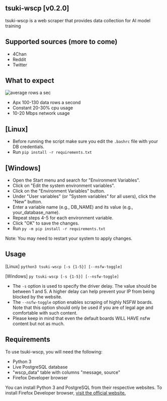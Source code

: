 ## tsuki-wscp [v0.2.0]
tsuki-wscp is a web scraper that provides data collection for AI model training
## Supported sources (more to come)
- 4Chan
- Reddit
- Twitter
## What to expect
![average rows a sec](https://i.gyazo.com/06451df4560e2bab153d61f1efd4dae5.png)
- Apx 100-130 data rows a second
- Constant 20-30% cpu usage
- 10-20 Mbps network usage
## [Linux] 
- Before running the script make sure you edit the ``.bashrc`` file with your DB credentials.
- Run ``pip install -r requirements.txt``
## [Windows]
- Open the Start menu and search for "Environment Variables".
- Click on "Edit the system environment variables".
- Click on the "Environment Variables" button.
- Under "User variables" (or "System variables" for all users), click the "New" button.
- Enter a variable name (e.g., DB_NAME) and its value (e.g., your_database_name).
- Repeat steps 4-5 for each environment variable.
- Click "OK" to save the changes.
- Run ``py -m pip install -r requirements.txt``

Note: You may need to restart your system to apply changes.
## Usage
[Linux] ```python3 tsuki-wscp [-s {1-5}] [--nsfw-toggle]```

[Windows] ```py tsuki-wscp [-s {1-5}] [--nsfw-toggle]```
- The ```-s``` option is used to specify the driver delay. The value should be between 1 and 5. A higher delay can help prevent your IP from being blocked by the website.
- The ```--nsfw-toggle``` option enables scraping of highly NSFW boards. Note that this option should only be used if you are of legal age and comfortable with such content. 
- Please keep in mind that even the default boards WILL HAVE nsfw content but not as much.
## Requirements
To use tsuki-wscp, you will need the following:
- Python 3
- Live PostgreSQL database
- "wscp_data" table with columns "message, source"
- Firefox Developer browser

You can install Python 3 and PostgreSQL from their respective websites. To install Firefox Developer browser, [visit the official website.](https://www.mozilla.org/en-US/firefox/developer/)
